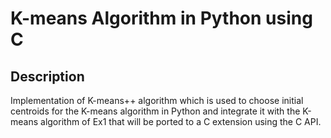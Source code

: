 # K-means Algorithm in Python using C

## Description
Implementation of K-means++ algorithm which is used to choose initial centroids for the K-means algorithm in Python 
and integrate it with the K-means algorithm of Ex1 that will be ported to a C extension using the C API.

